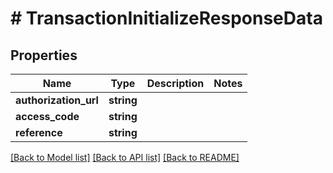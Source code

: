 # # TransactionInitializeResponseData

## Properties

Name | Type | Description | Notes
------------ | ------------- | ------------- | -------------
**authorization_url** | **string** |  |
**access_code** | **string** |  |
**reference** | **string** |  |

[[Back to Model list]](../../README.md#models) [[Back to API list]](../../README.md#endpoints) [[Back to README]](../../README.md)
